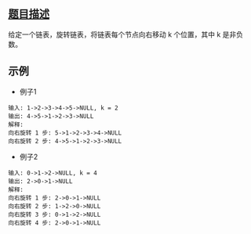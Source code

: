 
## [题目描述](https://leetcode-cn.com/problems/rotate-list/)
给定一个链表，旋转链表，将链表每个节点向右移动 k 个位置，其中 k 是非负数。

## 示例
- 例子1
```text
输入: 1->2->3->4->5->NULL, k = 2
输出: 4->5->1->2->3->NULL
解释:
向右旋转 1 步: 5->1->2->3->4->NULL
向右旋转 2 步: 4->5->1->2->3->NULL
```
- 例子2
```text
输入: 0->1->2->NULL, k = 4
输出: 2->0->1->NULL
解释:
向右旋转 1 步: 2->0->1->NULL
向右旋转 2 步: 1->2->0->NULL
向右旋转 3 步: 0->1->2->NULL
向右旋转 4 步: 2->0->1->NULL
```